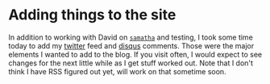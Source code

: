 Adding things to the site
=========
  
In addition to working with David on [`samatha`](https://github.com/DASpringate/samatha) and testing, I took some time today to add my [twitter](https://twitter.com/rmflight) feed and [disqus](http://disqus.com) comments. Those were the major elements I wanted to add to the blog. If you visit often, I would expect to see changes for the next little while as I get stuff worked out. Note that I don't think I have RSS figured out yet, will work on that sometime soon.
